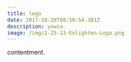 ```yaml
---
title: logo
date: 2017-10-28T08:58:54.381Z
description: yowza.
image: /img/2-25-13-Enlighten-Logo.png
---
```

contentment.
